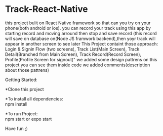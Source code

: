 # Track-React-Native
this project bulit on React Native framework so that can you try on your phone(both android or ios).
you can record your track using this app by starting record and moving arround then stop and save record (this record will save on database on(Node JS framwork backend),then yoyr track will appear in another screen to see later
This Project containt those approach:
Login & Signin Flow (two screens),
Track List(Main Screen),
Track Detail(Branched from Main Screen),
Track Record(Record Screen),
Profile(Profile Screen for signout)"
we added some design pattrens on this project you can see them inside code we added comments(description about those pattrens)

Getting Started:  

*Clone this project

*To install all dependencies:  
npm install

*To run Project:  
npm start or expo start


Have fun ;)
